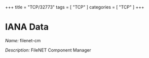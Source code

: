 +++
title = "TCP/32773"
tags = [ "TCP" ]
categories = [ "TCP" ]
+++

# IANA Data

_Name:_ filenet-cm

_Description:_ FileNET Component Manager

